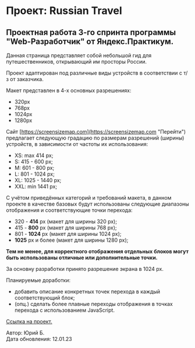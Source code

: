 # Проект: Russian Travel  
  
## Проектная работа 3-го спринта программы "Web-Разработчик" от Яндекс.Практикум.  
  
Данная страница представляет собой небольшой гид для путешественников, открывающий им просторы России.  
  
Проект адаптирован под различные виды устройств в соответствии с т/з от заказчика.  
  
Макет представлен в 4-х основных разрешениях:  
* 320px  
* 768px  
* 1024px  
* 1280px  
  
Сайт [https://screensizemap.com](https://screensizemap.com "Перейти") предлагает следующую градацию по размерам разрешений (ширины) устройств, в зависимости от частоты их использования:  
* XS: max 414 px;  
* S: 415 - 600 px;  
* M: 601 - 800 px;  
* L: 801 - 1024 px;  
* XL: 1025 - 1440 px;  
* XXL: min 1441 px;  
  
С учётом приведённых категорий и требований макета, в данном проекте в качестве базовых будут использованы следующие диапазоны отображения и соответствующие точки перехода:  
* 320 - **414** px (макет для ширины 320 px);
* 415 - **800** px (макет для ширины 768 px);  
* 801 - **1024** px (макет для ширины 1024 px);  
* **1025** px и более (макет для ширины 1280 px);  
  
__Тем не менее, для корректного отображения отдельных блоков могут быть использованы отличные или дополнительные точки.__  
  
За основну разработки принято разрешение экрана в 1024 px.  
  
Планируемые доработки:  
* добавить описание конкретных точек перехода в каждый соответствующий блок;  
* (опц.) сделать более плавные переходы отображения в точках перехода с использованием JavaScript.    
  
[Ссылка на проект.](https://student2509.github.io/russian-travel-open/index.htmls "Перейти")  
  
Автор: Юрий Б.  
Дата обновления: 12.01.23  

